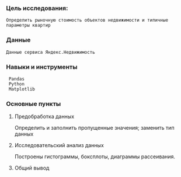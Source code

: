 

### Цель исследования: 
    Определить рыночную стоимость объектов недвижимости и типичные параметры квартир
### Данные
    Данные сервиса Яндекс.Недвижимость
    	
### Навыки и инструменты
     Pandas	 
     Python
     Matplotlib	 
     
### Основные пункты

1. Предобработка данных 

    Определить и заполнить пропущенные значения;
    заменить тип данных 
	
 2. Исследовательский анализ данных
 
    Построены гистограммы, боксплоты, диаграммы рассеивания.
 
3. Общий вывод
